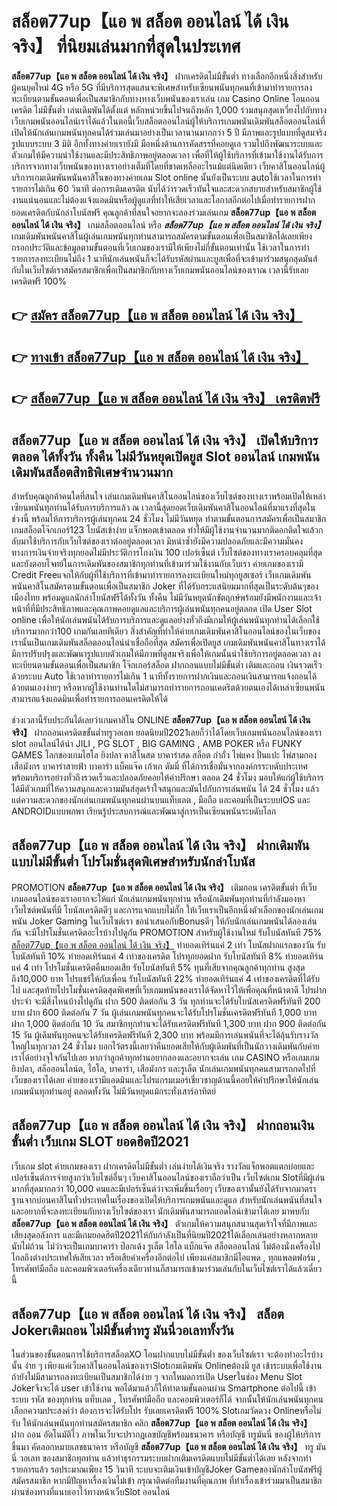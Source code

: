 # สล็อต77up【แอ พ สล็อต ออนไลน์ ได้ เงิน จริง】  ที่นิยมเล่นมากที่สุดในประเทศ

**สล็อต77up【แอ พ สล็อต ออนไลน์ ได้ เงิน จริง】** ฝากเครดิตไม่มีขั้นต่ำ  ทางเลือกอีกหนึ่งสิ่งสำหรับผู้คนยุคใหม่ 4G หรือ 5G ที่มีบริการสุดแสนจะพิเศษสำหรับเซียนพนันทุกคนที่เข้ามาทำรายการลงทะเบียนตามขั้นตอนเพื่อเป็นสมาชิกกับทางทางเว็บพนันของเราเล่น เกม Casino Online โอนถอนเครดิต ไม่มีขั้นต่ำ เล่นเดิมพันได้ตั้งแต่ หลักหน่วยขึ้นไปจนถึงหลัก 1,000 ร่วมสนุกสุดเหวี่ยงไปกับทางเว็บเกมพนันออนไลน์เราได้แล้วในตอนี้เว็บสล็อตออนไลน์ผู้ให้บริการเกมพนันเดิมพันสล็อตออนไลน์ที่เปิดให้นักเล่นเกมพนันทุกคนได้ร่วมเล่นมาอย่างเป็นเวลานานมากกว่า 5 ปี มีภาพและรูปแบบที่ดูสมจริง รูปแบบระบบ 3 มิติ
อีกทั้งทางค่ายเรายังมี มือหนึ่งด้านการคัดสรรที่คอยดูเล  รวมไปถึงพัฒนาระบบและตัวเกมให้มีความน่าใช้งานและมีประสิทธิภาพอยู่ตลอดเวลา เพื่อที่ให้ผู้ใช้บริการที่เข้ามาใช้งานได้รับการบริการจากทางเว็บพนันของทางเราอย่างเต็มที่โดยที่ขาดเหลืออะไรแม้แต่นิดเดียว เว็บคาสิโนออนไลน์ผู้บริการเกมเดิมพันพนันคาสิโนของทางค่ายเกม Slot online นั้นยังเป็นระบบ autoใช้เวลาในการทำรายการไม่เกิน 60 วินาที ต่อการเติมเครดิต นับได้ว่ารวดเร็วทันใจและสะดวกสบายสำหรับสมาชิกผู้ใช้งานแน่นอนและไม่ต้องแจ้งแอดมินหรือผู้ดูแลที่ทำให้เสียเวลาและโอกาสอีกต่อไปเมื่อทำรายการฝากยอดเครดิตกับนักล่าโบนัสฟรี
คุณลูกค้าที่สนใจอยากจะลองร่วมเล่นเกม **สล็อต77up【แอ พ สล็อต ออนไลน์ ได้ เงิน จริง】** เกมสล็อตออนไลน์ หรือ ***สล็อต77up【แอ พ สล็อต ออนไลน์ ได้ เงิน จริง】*** เกมเดิมพันพนันคาสิโนผู้เล่นเกมพนันทุกท่านสามารถสมัครตามขั้นตอนเพื่อเป็นสมาชิกได้เลยเพียงกรอกประวัติและข้อมูลตามขั้นตอนที่เว็บเกมของเรามีให้เพียงไม่กี่ขั้นตอนเท่านั้น ใช้เวลาในการทำรายการลงทะเบียนไม่ถึง 1 นาทีนักเล่นพนันก็จะได้รับรหัสผ่านและยูสเพื่อที่จะเข้ามาร่วมสนุกสุดมันส์กับในเว็บไซต์เราสมัครสมาชิกเพื่อเป็นสมาชิกกับทางเว็บเกมพนันออนไลน์ของเราณ เวลานี้รับเลยเครดิตฟรี 100%

## 👉 [สมัคร สล็อต77up【แอ พ สล็อต ออนไลน์ ได้ เงิน จริง】](https://archa888.com/)
## 👉 [ทางเข้า สล็อต77up【แอ พ สล็อต ออนไลน์ ได้ เงิน จริง】](https://archa888.com/)
## 👉 [สล็อต77up【แอ พ สล็อต ออนไลน์ ได้ เงิน จริง】 เครดิตฟรี](https://archa888.com/)

## สล็อต77up【แอ พ สล็อต ออนไลน์ ได้ เงิน จริง】 เปิดให้บริการตลอด ได้ทั้งวัน ทั้งคืน ไม่มีวันหยุดเปิดยูส Slot ออนไลน์ เกมพนันเดิมพันสล็อตสิทธิพิเศษจำนวนมาก

สำหรับคุณลูกค้าคนใดที่สนใจ เล่นเกมเดิมพันคาสิโนออนไลน์ของเว็บไซต์ของทางเราพร้อมเปิดให้เหล่าเซียนพนันทุกท่านได้รับการบริการแล้ว ณ เวลานี้สุดยอดเว็บเดิมพันคาสิโนออนไลน์ที่มาแรงที่สุดในช่วงนี้ พร้อมให้การบริการผู้เล่นทุกคน 24 ชั่วโมง ไม่มีวันหยุด ทำตามขั้นตอนการสมัครเพื่อเป็นสมาชิก เกมสล็อตโจ๊กเกอร์123 โบนัสเข้าง่าย แจ็กพอตเข้าตลอด ทำให้มีผู้ใช้งานจำนวนมากติดอกติดใจแล้วกลับมาใช้บริการกับเว็บไซต์ของเราต่ออยู่ตลอดเวลา มิหนำซ้ำยังมีความปลอดภัยและมีความมั่นคงทางการเงินจ่ายจริงทุกยอดไม่มีประวัติการโกงเงิน 100 เปอร์เซ็นต์ เว็บไซต์ของทางเราครอบคลุมที่สุดและยังตอบโจทย์ในการเดิมพันของสมาชิกทุกท่านที่เข้ามาร่วมใช้งานกับเว็บเรา
ค่ายเกมของเรามี Credit Freeแจกให้กับผู้ที่ใช้บริการที่เข้ามาทำรายการลงทะเบียนใหม่ทุกยูสเซอร์ เว็บเกมเดิมพันพนันคาสิโนสมัครตามขั้นตอนเพื่อเป็นสมาชิก Joker ที่ได้รับกระแสนิยมมากที่สุดเป็นระดับต้นๆของเมืองไทย พร้อมดูแลนักล่าโบนัสฟรีได้ทั้งวัน ทั้งคืน ไม่มีวันหยุดนักขัตฤกษ์พร้อมยังมีพนักงานและเจ้าหน้าที่ที่มีประสิทธิภาพและคุณภาพคอยดูแลและบริการผู้เล่นพนันทุกคนอยู่ตลอด เปิด User Slot online เพื่อให้นักเล่นพนันได้รับการบริการและดูแลอย่างทั่วถึงมีเกมให้ผู้เล่นพนันทุกท่านได้เลือกใช้บริการมากกว่า100 เกมกันเลยทีเดียว
สิ่งสำคัญที่ทำให้ค่ายเกมเดิมพันคาสิโนออนไลน์ของในเว็บของเรานั้นเป็นเกมเดิมพันสล็อตออนไลน์น่าเชื่อถือที่สุด สมัครเพื่อเปิดยูส  เกมเดิมพันพนันคาสิโนทางเราได้มีการปรับปรุงและพัฒนารูปแบบตัวเกมให้มีภาพที่ดูสมจริงเพื่อให้เกมนั้นน่าใช้บริการอยู่ตลอดเวลา ลงทะเบียนตามขั้นตอนเพื่อเป็นสมาชิก โจ๊กเกอร์สล็อต ฝากถอนแบบไม่มีขั้นต่ำ เติมและถอน เงินรวดเร็วด้วยระบบ Auto ใช้เวลาทำรายการไม่เกิน 1 นาทีทั้งรายการฝากเงินและถอนเงินสามารถแจ้งถอนได้ด้วยตนเองง่ายๆ หรือหากผู้ใช้งานท่านใดไม่สามารถทำรายการถอนเคดริตด้วยตนเองได้เหล่าเซียนพนันสามารถแจ้งแอดมินเพื่อทำรายการถอนเครดิตให้ได้

ช่วงเวลานี้รับประกันได้เลยว่าเกมคาสิโน ONLINE **สล็อต77up【แอ พ สล็อต ออนไลน์ ได้ เงิน จริง】** ฝากถอนเครดิตขขั้นต่ำทรูวอเลท ยอดนิยมปี2021เลยก็ว่าได้โดยเว็บเกมพนันออนไลน์ของเรา slot ออนไลน์ได้นำ  JILI , PG SLOT , BIG GAMING , AMB POKER หรือ FUNKY GAMES โลกของเกมไฮโล ยิงปลา คาสิโนสด บาคาร่าสด สล็อต กำถั่ว ไพ่แคง ปั่นแปะ ไพ่สามกอง เสือมังกร บาคาร่าสายฟ้า บาคาร่า แบ็คแจ๊ค เก้าเก ดัมมี่ ที่ได้การเชื่อมั่นจากองค์กรระบดับประเทศ พร้อมบริการอย่างทั่วถึงรวดเร็วและปลอดภัยคอยให้คำปรึกษา ตลอด 24 ชั่วโมง มอบให้แก่ผู้ใช้บริการ ได้มีตัวเกมที่ให้ความสนุกและความมันส์สุดเร้าใจสนุกและมันไปกับการเล่นพนัน ได้ 24 ชั่วโมง แล้วแต่ความสะดวกของนักเล่นเกมพนันทุกคนผ่านบนแท็บเลต , มือถือ และคอมที่เป็นระบบIOS และ ANDROIDแบบพกพา เรียนรู้ประสบการณ์และพัฒนาสู่การเป็นเซียนพนันระบดับโลก

## สล็อต77up【แอ พ สล็อต ออนไลน์ ได้ เงิน จริง】 ฝากเดิมพันแบบไม่มีขั้นต่ำ โปรโมชั่นสุดพิเศษสำหรับนักล่าโบนัส

 PROMOTION  **สล็อต77up【แอ พ สล็อต ออนไลน์ ได้ เงิน จริง】** เติมถอน เครดิตขั้นต่ำ ที่เว็บเกมออนไลน์ของเราอยากจะให้แก่  นักเล่นเกมพนันทุกท่าน หรือนักเดิมพันทุกท่านที่กำลังมองหาเว็บไซต์พนันที่มี โบนัสเครดิตดีๆ และการแจกแบบไม่กั๊ก ให้เว็บเราเป็นอีกหนึ่งตัวเลือกของนักเล่นเกมพนัน Joker Gaming ในเว็บไซต์เรา ขอนำเสนอกับBonusดีๆ ให้กับนักเล่นเกมพนันได้ลองเล่นกัน จะมีโปรโมชั่นเครดิตอะไรบ้างไปดูกัน
 PROMOTION สำหรับผู้ใช้งานใหม่ รับโบนัสทันที 75% [สล็อต77up【แอ พ สล็อต ออนไลน์ ได้ เงิน จริง】](https://archa888.com/) ทำยอดเทิร์นแค่ 2 เท่า
โบนัสฝากแรกของวัน รับโบนัสทันที 10% ทำยอดเทิร์นแค่ 4 เท่าของเครดิต
โปรทุกยอดฝาก รับโบนัสทันที 8% ทำยอดเทิร์นแค่ 4 เท่า
โปรโมชั่นเครดิตคืนยอดเสีย รับโบนัสทันที 5% ทุนที่เสียจากคุณลูกค้าทุกท่าน สูงสุดถึง10,000 บาท
โปรแชร์ให้กับเพื่อน รับโบนัสทันที 22% ทำยอดเทิร์นแค่ 4 เท่าของเครดิตที่ได้รับไป
และสุดท้ายโปรโมชั่นเครดิตสุดพิเศษที่เว็บเกมพนันของเราได้จัดหาไว้ให้เพื่อคุณที่หน้าตาดี โปรฝากประจำ จะมีสิ่งไหนบ้างไปดูกัน
ฝาก 500 ติดต่อกัน 3 วัน ทุกท่านจะได้รับโบนัสเครดิตฟรีทันที 200 บาท
ฝาก 600 ติดต่อกัน 7 วัน ผู้เล่นเกมพนันทุกคนจะได้รับโปรโมชั่นเครดิตฟรีทันที 1,000 บาท
ฝาก 1,000 ติดต่อกัน 10 วัน สมาชิกทุกท่านจะได้รับเครดิตฟรีทันที 1,300 บาท
ฝาก 900 ติดต่อกัน 15 วัน ผู้เดิมพันทุกคนจะได้รับเครดิตฟรีทันที 2,300 บาท
พร้อมมีการเล่นพนันที่จะได้ลุ้นรับรางวัลใหญ่ในทุกเวลา 24 ชั่วโมง บอกไว้ตรงนี้เลยว่าคืนยอดเสียให้กับผู้เดิมพันที่เป็นนักวางเดิมพันกับค่ายเราได้อย่างจุใจกันไปเลย หากว่าลูกค้าทุกท่านอยากลองและอยากจะเล่น เกม CASINO หรือเกมเกมยิงปลา, สล็อออนไลน์ต, ไฮโล, บาคาร่า, เสือมังกร และรูเล็ต นักเล่นเกมพนันทุกคนสามารถกดไปที่เว็บของเราได้เลย ค่ายของเรามีแอดมินและโปรแกรมเมอร์เชี่ยวชาญด้านนี้คอยให้คำปรึกษาให้นักเล่นเกมพนันทุกท่านอยู่ ตลอดทั้งวัน ไม่มีวันหยุดแม้กระทั่งเสาร์อาทิตย์

## สล็อต77up【แอ พ สล็อต ออนไลน์ ได้ เงิน จริง】 ฝากถอนเงินขั้นต่ำ  เว็บเกม SLOT ยอดฮิตปี2021

เว็บเกม slot ค่ายเกมของเรา ฝากเครดิตไม่มีขั้นต่ำ เล่นง่ายได้เงินจริง รางวัลแจ็กพอตแตกบ่อยและเปอร์เซ็นต์การจ่ายสูงกว่าเว็บไซต์อื่นๆ เว็บคาสิโนออนไลน์ของเราถือว่าเป็น เว็บไซต์เกม Slotที่มีผู้เล่นมากที่สุดมากกว่า 10,000 คนและมีเปอร์เซ็นต์ว่าจะเพิ่มขึ้นเรื่อยๆ เว็บของเรานั้นยังได้รับจากมาตราฐานจากบ่อนคาสิโนทั่วประเทศในเรื่องของเปิดให้บริการเกมพนันและดูแล สำหรับนักเล่นพนันที่สนใจและอยากที่จะลงทะเบียนกับทางเว็บไซต์ของเรา นักเดิมพันสามารถแอดไลน์เข้ามาได้เลย
	มาพบกับ **สล็อต77up【แอ พ สล็อต ออนไลน์ ได้ เงิน จริง】** ตัวเกมให้ความสนุกสนานสุดเร้าใจที่มีภาพและเสียงสุดอลังการ และมีเกมยอดฮิตปี2021ให้กับกำลังเป็นที่นิยมปี2021ได้เลือกเล่นอย่างหลากหลายนับไม่ถ้วน  ไม่ว่าจะเป็นเกมบาคาร่า ป๊อกเด้ง รูเล็ต ไฮโล แบ็กแจ๊ค สล็อตออนไลน์ ไม่ต้องนั่งเครื่องไปไกลถึงต่างประเทศให้เสียเวลา หรือเสียค่าเครื่องอีกต่อไป เพียงแค่สมาชิกมีไอแพด , ทุกแพลตฟอร์ม , โทรศัพท์มือถือ และคอมพิวเตอร์เครื่องเดียวท่านก็สามารถเข้ามาร่วมเล่นกับในเว็บไซต์เราได้แล้วเดี๋ยวนี้

## สล็อต77up【แอ พ สล็อต ออนไลน์ ได้ เงิน จริง】 สล็อต Jokerเติมถอน ไม่มีขั้นต่ำทรู มันนี่วอเลททั้งวัน

ในส่วนของขั้นตอนการใช้บริการสล็อตXO โอนฝากแบบไม่มีขั้นต่ำ ของเว็บไซต์เรา จะต้องทำอะไรบ้างนั้น ง่าย ๆ เพียงแค่เว็บคาสิโนออนไลน์ของเราSlotเกมเดิมพัน Onlineต้องมี ยูส เข้าระบบเพื่อใช้งาน ถ้ายังไม่มีสามารถลงทะเบียนเป็นสมาชิกได้ง่าย ๆ จากโหมดการเปิด Userในช่อง Menu Slot Jokerจึงจะได้ user เข้าใช้งาน พอได้มาแล้วก็ให้ทำตามขั้นตอนผ่าน Smartphone ต่อไปนี้
เข้าระบบ รหัส  ของทุกท่าน แท็บเลต , โทรศัพท์มือถือ และคอมพิวเตอร์ก็ได้
จากนั้นให้นักเล่นพนันทุกคนเลือกความประสงค์ว่า ต้องการจะได้รับโปร รับเลยเครดิตฟรี 100% Slotเกมวัดดวง Onlineหรือไม่รับ
ให้นักเล่นพนันทุกท่านสมัครสมาชิก คลิก **สล็อต77up【แอ พ สล็อต ออนไลน์ ได้ เงิน จริง】** ฝาก ถอน  อัตโนมัติไว ภาพในเว็บจะปรากฏเลขบัญชีพร้อมธนาคาร หรือบัญชี ทรูมันนี่ ของผู้ให้บริการขึ้นมา
คัดลอกหมายเลขธนาคาร หรือบัญชี **สล็อต77up【แอ พ สล็อต ออนไลน์ ได้ เงิน จริง】** ทรู มันนี่ วอเลท ของสมาชิกทุกท่าน แล้วทำธุรกรรมระบบฝากเติมเครดิตแบบไม่มีขั้นต่ำได้เลย
หลังจากทำรายการแล้ว รอประมาณเพียง 15 วินาที ระบบจะเติมเงินเข้าบัญชีJoker Gameของนักล่าโบนัสฟรีผู้สมัครสมาชิก
หากมีปัญหาเรื่องเงินไม่เข้า กรุณาติดต่อทีมงานที่คุณภาพ ที่ทำเรื่องเข้าร่วมมาเป็นสมาชิกผ่านช่องทางที่แนบเอาไว้ทางหน้าเว็บSlot ออนไลน์


